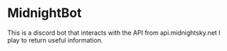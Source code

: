 # MidnightBot

This is a discord bot that interacts with the API from api.midnightsky.net I play to return useful information.
